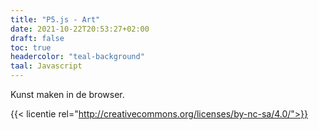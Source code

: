 ```yaml
---
title: "P5.js - Art"
date: 2021-10-22T20:53:27+02:00
draft: false
toc: true
headercolor: "teal-background"
taal: Javascript 
---
```


Kunst maken in de browser.

<!--more-->



{{< licentie rel="http://creativecommons.org/licenses/by-nc-sa/4.0/">}}
